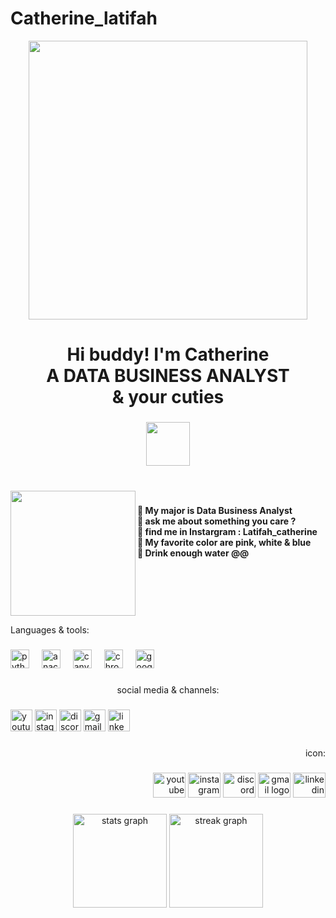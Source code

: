 # Catherine_latifah
<div align="center">
  <img height="446" src="https://www.bing.com/th/id/OGC.cca16c3bd67a6b8220ee01c45a0ae138?pid=1.7&rurl=https%3a%2f%2fi0.wp.com%2fwallpapercave.com%2fwp%2fwp6630058.gif&ehk=2AYNxajJ3CcIfiHq7A6LIjr0Z%2fyW9Ph6ZS2yHl%2bHzaY%3d"  />
</div>

###

<h1 align="center">Hi buddy! I'm Catherine <br>A DATA BUSINESS ANALYST  <br>& your cuties</h1>

###

<div align="center">
  <img height="70" src="https://th.bing.com/th/id/R.8173b2f4dc1ffbe2b1da4ae8eb7be5e6?rik=3bfJet7mMT1Xhg&pid=ImgRaw&r=0"  />
</div>

###

<br clear="both">

<img align="left" height="200" src="https://i.pinimg.com/originals/6c/2c/53/6c2c53c7a05df9d583a8cb3004dbf838.jpg"  />

###

<h4 align="left">💬 My major is Data Business Analyst<br>💬 ask me about something you care ?<br>💬 find me in Instargram : Latifah_catherine<br>💬 My favorite color are pink, white & blue<br>💬 Drink enough water @@</h4>

###

<br clear="both">

<p align="left">Languages & tools:</p>

###

<div align="left">
  <img src="https://cdn.jsdelivr.net/gh/devicons/devicon/icons/python/python-original.svg" height="30" alt="python logo"  />
  <img width="12" />
  <img src="https://cdn.jsdelivr.net/gh/devicons/devicon/icons/anaconda/anaconda-original.svg" height="30" alt="anaconda logo"  />
  <img width="12" />
  <img src="https://cdn.jsdelivr.net/gh/devicons/devicon/icons/canva/canva-original.svg" height="30" alt="canva logo"  />
  <img width="12" />
  <img src="https://cdn.jsdelivr.net/gh/devicons/devicon/icons/chrome/chrome-original.svg" height="30" alt="chrome logo"  />
  <img width="12" />
  <img src="https://cdn.jsdelivr.net/gh/devicons/devicon/icons/google/google-original.svg" height="30" alt="google logo"  />
</div>

###

<p align="center">social media & channels:</p>

###

<div align="left">
  <img src="https://img.shields.io/static/v1?message=Youtube&logo=youtube&label=&color=FF0000&logoColor=white&labelColor=&style=for-the-badge" height="35" alt="youtube logo"  />
  <img src="https://img.shields.io/static/v1?message=Instagram&logo=instagram&label=&color=E4405F&logoColor=white&labelColor=&style=for-the-badge" height="35" alt="instagram logo"  />
  <img src="https://img.shields.io/static/v1?message=Discord&logo=discord&label=&color=7289DA&logoColor=white&labelColor=&style=for-the-badge" height="35" alt="discord logo"  />
  <img src="https://img.shields.io/static/v1?message=Gmail&logo=gmail&label=&color=D14836&logoColor=white&labelColor=&style=for-the-badge" height="35" alt="gmail logo"  />
  <img src="https://img.shields.io/static/v1?message=LinkedIn&logo=linkedin&label=&color=0077B5&logoColor=white&labelColor=&style=for-the-badge" height="35" alt="linkedin logo"  />
</div>

###

<p align="right">icon:</p>

###

<div align="right">
  <img src="https://raw.githubusercontent.com/maurodesouza/profile-readme-generator/master/src/assets/icons/social/youtube/default.svg" width="52" height="40" alt="youtube logo"  />
  <img src="https://raw.githubusercontent.com/maurodesouza/profile-readme-generator/master/src/assets/icons/social/instagram/default.svg" width="52" height="40" alt="instagram logo"  />
  <img src="https://raw.githubusercontent.com/maurodesouza/profile-readme-generator/master/src/assets/icons/social/discord/default.svg" width="52" height="40" alt="discord logo"  />
  <img src="https://raw.githubusercontent.com/maurodesouza/profile-readme-generator/master/src/assets/icons/social/gmail/default.svg" width="52" height="40" alt="gmail logo"  />
  <img src="https://raw.githubusercontent.com/maurodesouza/profile-readme-generator/master/src/assets/icons/social/linkedin/default.svg" width="52" height="40" alt="linkedin logo"  />
</div>

###

<div align="center">
  <img src="https://github-readme-stats.vercel.app/api?username=heheheh&hide_title=false&hide_rank=false&show_icons=true&include_all_commits=true&count_private=true&disable_animations=false&theme=dracula&locale=en&hide_border=false&order=1" height="150" alt="stats graph"  />
  <img src="https://streak-stats.demolab.com?user=heheheh&locale=en&mode=daily&theme=dracula&hide_border=false&border_radius=5&order=3" height="150" alt="streak graph"  />
</div>

###
